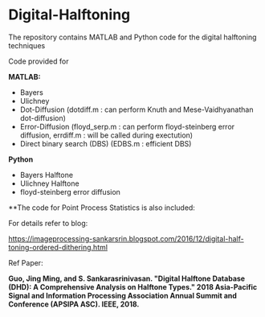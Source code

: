 # Digital-Halftoning
The repository contains MATLAB and Python code for the digital halftoning techniques

Code provided for

**MATLAB:**
- Bayers
- Ulichney
- Dot-Diffusion (dotdiff.m : can perform Knuth and Mese-Vaidhyanathan dot-diffusion)
- Error-Diffusion (floyd_serp.m  : can perform floyd-steinberg error diffusion, errdiff.m : will be called during exectution)
- Direct binary search (DBS) (EDBS.m : efficient DBS)

**Python**
- Bayers Halftone
- Ulichney Halftone
- floyd-steinberg error diffusion 


**The code for Point Process Statistics is also included: 


For details refer to blog:

https://imageprocessing-sankarsrin.blogspot.com/2016/12/digital-half-toning-ordered-dithering.html



Ref Paper: 

**__Guo, Jing Ming, and S. Sankarasrinivasan. "Digital Halftone Database (DHD): A Comprehensive Analysis on Halftone Types." 2018 Asia-Pacific Signal and Information Processing Association Annual Summit and Conference (APSIPA ASC). IEEE, 2018.__**
